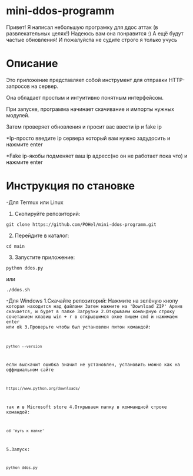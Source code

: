 # mini-ddos-programm
Привет!
Я написал небольшую програмку для ддос аттак (в развлекательных целях!)
Надеюсь вам она понравится :)
А ещё будут частые обновления!
И пожалуйста не судите строго я только учусь

# Описание

Это приложение представляет собой инструмент для отправки HTTP-запросов на сервер. 

Она обладает простым и интуитивно понятным интерфейсом.

При запуске, программа начинает скачивание и импорты нужных модулей. 

Затем проверяет обновления и просит вас ввести ip и fake ip

*Ip-просто введите ip сервера который вам нужно задудосить и нажмите enter

*Fake ip-якобы подменяет ваш ip адресс(но он не работает пока что) и нажмите enter

# Инструкция по становке
-Для Termux или Linux
1. Скопируйте репозиторий:
```
git clone https://github.com/POHel/mini-ddos-programm.git
```
2. Перейдите в каталог:
```
cd main
```
3. Запустите приложение:
```
python ddos.py
```
или
```
./ddos.sh
```

-Для Windows
1.Скачайте репозиторий:
Нажмите на зелёную кнопу <code> которая находится над файлами
Затем нажмите на 'Download ZIP'
Архив скачается, и будет в папке Загрузки
2.Открываем командную строку
сочетанием клавиш win + r
в открывшимся окне пишем cmd и нажимаем enter или ok 
3.Проверьте чтобы был установлен питон
командой:
```
python --version
```
если выскачит ошибка значит не установлен, установить можно как на оффициальном сайте
```
https://www.python.org/downloads/
```
так и в Microsoft store
4.Открываем папку в коммандной строке командой:
```
cd 'путь к папке'
```
5.Запуск:
```
python ddos.py
```









